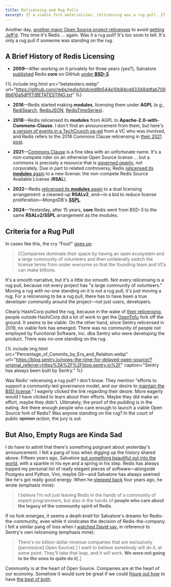 ```yaml
---
title: Relicensing and Rug Pulls
excerpt: If a viable fork materializes, relicensing was a rug pull. If not, it wasn't ... and that's kinda sad.
---
```


Another day, [another major Open Source project
relicenses](https://redis.com/blog/redis-adopts-dual-source-available-licensing/)
to avoid [getting
Jeff'd](https://www.youtube.com/watch?v=XZ3w_jec1v8#t=29m27s). This time it's
Redis ... again. Was it a rug pull? It's too soon to tell. It's only a rug pull
if someone was standing on the rug.

## A Brief History of Redis Licensing

- <b>2009</b>—After working on it privately for three years (yes?), Salvatore
  [published](https://github.com/redis/redis/commit/ed9b544e10b84cd43348ddfab7068b610a5df1f7)
  Redis **core** on GitHub [under
  <b>BSD-3</b>](https://github.com/redis/redis/blob/ed9b544e10b84cd43348ddfab7068b610a5df1f7/COPYING).

{% include img.html src="betatesters.webp"
url="https://github.com/redis/redis/blob/ed9b544e10b84cd43348ddfab7068b610a5df1f7/BETATESTING.txt"
%}

- <b>2016</b>—Redis started making **modules**, licensing them under <b>AGPL</b>
  (e.g.,
  [RediSearch](https://github.com/RediSearch/RediSearch/commit/c60925a9268ac9843244ee33c033c4789dd4ce50),
  [RedisJSON](https://github.com/RedisJSON/RedisJSON/commit/6f638aca7df52e884f14b494168462add5366e7a#diff-c693279643b8cd5d248172d9c22cb7cf4ed163a3c98c8a3f69c2717edd3eacb7),
  [RedisTimeSeries](https://github.com/RedisTimeSeries/RedisTimeSeries/commit/7224436f2c0b981f48e9331cea306bea85a01ed7#diff-c693279643b8cd5d248172d9c22cb7cf4ed163a3c98c8a3f69c2717edd3eacb7)).

- <b>2018</b>—Redis relicensed its **modules** from AGPL to
  <b>Apache-2.0-with-Commons-Clause</b>. I don't find an announcement from them,
  but here's [a version of events in a TechCrunch
  op-ed](https://techcrunch.com/2018/09/07/commons-clause-stops-open-source-abuse/#m_-47614634501600442334829)
  from a VC who was involved, and Redis refers to the 2018 Commons Clause
  relicensing in [their 2021
  post](https://redis.com/blog/redis-labs-modules-license-changes/).

- <b>2021</b>—[Commons Clause](https://commonsclause.com/) is a fine idea with
  an unfortunate name. It's a non-compete rider on an otherwise Open Source
  license ... but a commons is precisely a resource that is [governed
  openly](https://www.amazon.com/dp/0521405998), not corporately. Due in part to
  related controversy, Redis [relicensed its **modules**
  again](https://redis.com/blog/redis-labs-modules-license-changes/) to a new
  license: the non-compete Redis Source Available License (<b>RSAL</b>).

- <b>2022</b>—Redis [relicensed its **modules**
  again](https://redis.com/blog/rsalv2-sspl-announcement/) to a dual licensing
  arrangement: a cleaned-up <b>RSALv2</b>, and—in a bid to reduce license
  proliferation—MongoDB's
  [<b>SSPL</b>](https://en.wikipedia.org/wiki/Server_Side_Public_License).

- <b>2024</b>—Yesterday, after 15 years, **core** Redis went from BSD-3 to the
  same <b>RSALv2/SSPL</b> arrangement as the modules.

## Criteria for a Rug Pull

In cases like this, the cry "Foul!" [goes
up](https://news.ycombinator.com/item?id=37904640):

> [C]ompanies dominate their space by having an open ecosystem and a large
> community of volunteers and then unilaterally switch the license terms from
> under everyone so that the founding team and VCs can make billions.

It's a smooth narrative, but it's a little _too_ smooth. Not every relicensing
is a rug pull, because not every project has "a large community of volunteers."
Moving a rug with no-one standing on it is not a rug pull, it's just moving a
rug. For a relicensing to be a rug pull, there has to have been a true
developer community around the project—not just users, developers.

Clearly HashiCorp pulled the rug, because in the wake of [their
relicensing](https://www.hashicorp.com/blog/hashicorp-adopts-business-source-license),
people outside HashiCorp did a lot of work to get the
[OpenTofu](https://www.linuxfoundation.org/press/announcing-opentofu) fork off
the ground. It seems to be viable. On the other hand, since Sentry relicensed
in 2019, no viable fork has emerged. There was no community of people not
employed by Functional Software, Inc. dba Sentry who were developing the
product. There was no-one standing on the rug.

{% include img.html src="Percentage_of_Commits_by_Era_and_Relation.webp"
url="https://blog.sentry.io/nows-the-time-for-delayed-open-source/?original_referrer=https%3A%2F%2Fblog.sentry.io%2F" caption="Sentry has always been built by Sentry." %}

Was Redis' relicensing a rug pull? I don't know. They
mention "efforts to support a community-led governance model, and our desire to
[maintain the BSD
license](https://redis.com/blog/redis-license-bsd-will-remain-bsd/)." I
eagerly clicked the link regarding their desire. More eagerly would I have
clicked to learn about their efforts. Maybe they did make an effort,
maybe they didn't. Ultimately, the proof of the pudding is in the eating. Are
there enough people who care enough to launch a viable Open Source fork of
Redis? Was anyone standing on the rug? In the court of public ~~opinion~~
_action_, the jury is out.

## But Also, Empty Rugs are Kinda Sad

I do have to admit that there's something poignant about yesterday's
announcement. I felt a pang of loss when digging up the history shared above.
Fifteen years ago, Salvatore [put something beautiful out into the
world](https://news.ycombinator.com/item?id=35871462), with a sparkle in his
eye and a spring in his step. Redis has always topped my personal list of
really elegant pieces of software—alongside Postgres and Python, Vim, maybe
Git—and Salvatore has always seemed like he's got really good energy. When he
[stepped back](http://antirez.com/news/133) four years ago, he wrote (emphasis
mine):

> I believe I’m not just leaving Redis in the hands of a community of expert
> programmers, but also in the hands of **people who care about the legacy of the
> community spirit of Redis**.

If no fork emerges, it seems a death knell for Salvatore's dreams for
Redis-the-community, even while it vindicates the decision of
Redis-the-company. I felt a similar pang of loss when I [watched David
say](https://www.youtube.com/watch?v=MYoipcYW_Qk&t=1713s), in reference to
Sentry's own relicensing (emphasis mine):

> There's no billion-dollar revenue companies that are exclusively [permissive]
> Open Source[.] I want to believe somebody will do it, at some point. They'll
> take that leap, and it will work. **We were not going to be the ones to
> quite do it**[.]

Community is at the heart of Open Source. Companies are at the heart of our
economy. Somehow it would sure be great if we could [figure out
how](https://gratipay.news/the-second-open-company-4cbab7ca1a47) to have
[the best of
both](https://blog.gittip.com/post/25215503687/corporations-and-open-ones/).
